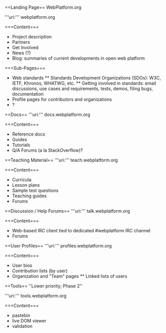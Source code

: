 ==Landing Page==
WebPlatform.org

'''uri:''' webplatform.org

===Content===
* Project description
* Partners
* Get Involved
* News (?)
* Blog: summaries of current developments in open web platform

===Sub-Pages===
* Web standards
** Standards Development Organizations (SDOs): W3C, IETF, Khronos, WHATWG, etc.
** Getting involved in standards: email discussions, use cases and requirements, tests, demos, filing bugs, documentation
* Profile pages for contributors and organizations
* ?

==Docs==
'''uri:''' docs.webplatform.org

===Content===
* Reference docs 
* Guides
* Tutorials
* Q/A Forums (a la StackOverflow)?

==Teaching Material==
'''uri:''' teach.webplatform.org

===Content===
* Curricula
* Lesson plans
* Sample test questions
* Teaching guides
* Forums

==Discussion / Help Forums==
'''uri:''' talk.webplatform.org

===Content===
* Web-based IRC client tied to dedicated #webplatform IRC channel
* Forums

==User Profiles==
'''uri:''' profiles.webplatform.org

===Content===
* User bios
* Contribution lists (by user)
* Organization and "Team" pages
** Linked lists of users

==Tools==
''Lower priority; Phase 2''

'''uri:''' tools.webplatform.org

===Content===
* pastebin
* live DOM viewer
* validation
